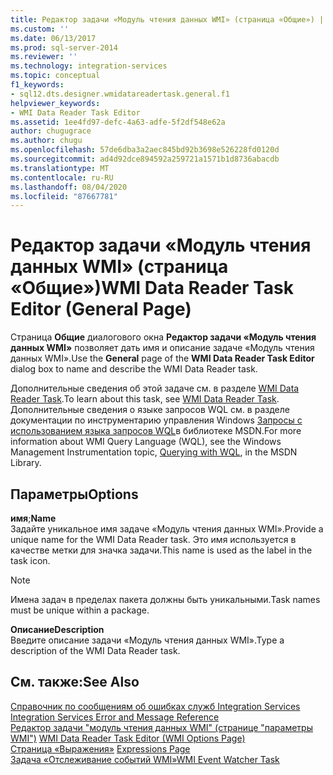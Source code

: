 ```yaml
---
title: Редактор задачи «Модуль чтения данных WMI» (страница «Общие») | Документация Майкрософт
ms.custom: ''
ms.date: 06/13/2017
ms.prod: sql-server-2014
ms.reviewer: ''
ms.technology: integration-services
ms.topic: conceptual
f1_keywords:
- sql12.dts.designer.wmidatareadertask.general.f1
helpviewer_keywords:
- WMI Data Reader Task Editor
ms.assetid: 1ee4fd97-defc-4a63-adfe-5f2df548e62a
author: chugugrace
ms.author: chugu
ms.openlocfilehash: 57de6dba3a2aec845bd92b3698e526228fd0120d
ms.sourcegitcommit: ad4d92dce894592a259721a1571b1d8736abacdb
ms.translationtype: MT
ms.contentlocale: ru-RU
ms.lasthandoff: 08/04/2020
ms.locfileid: "87667781"
---
```

# <a name="wmi-data-reader-task-editor-general-page"></a><span data-ttu-id="f8b7a-102">Редактор задачи «Модуль чтения данных WMI» (страница «Общие»)</span><span class="sxs-lookup"><span data-stu-id="f8b7a-102">WMI Data Reader Task Editor (General Page)</span></span>
  <span data-ttu-id="f8b7a-103">Страница **Общие** диалогового окна **Редактор задачи «Модуль чтения данных WMI»** позволяет дать имя и описание задаче «Модуль чтения данных WMI».</span><span class="sxs-lookup"><span data-stu-id="f8b7a-103">Use the **General** page of the **WMI Data Reader Task Editor** dialog box to name and describe the WMI Data Reader task.</span></span>  
  
 <span data-ttu-id="f8b7a-104">Дополнительные сведения об этой задаче см. в разделе [WMI Data Reader Task](control-flow/wmi-data-reader-task.md).</span><span class="sxs-lookup"><span data-stu-id="f8b7a-104">To learn about this task, see [WMI Data Reader Task](control-flow/wmi-data-reader-task.md).</span></span> <span data-ttu-id="f8b7a-105">Дополнительные сведения о языке запросов WQL см. в разделе документации по инструментарию управления Windows [Запросы с использованием языка запросов WQL](https://go.microsoft.com/fwlink/?LinkId=79045)в библиотеке MSDN.</span><span class="sxs-lookup"><span data-stu-id="f8b7a-105">For more information about WMI Query Language (WQL), see the Windows Management Instrumentation topic, [Querying with WQL](https://go.microsoft.com/fwlink/?LinkId=79045), in the MSDN Library.</span></span>  
  
## <a name="options"></a><span data-ttu-id="f8b7a-106">Параметры</span><span class="sxs-lookup"><span data-stu-id="f8b7a-106">Options</span></span>  
 <span data-ttu-id="f8b7a-107">**имя**;</span><span class="sxs-lookup"><span data-stu-id="f8b7a-107">**Name**</span></span>  
 <span data-ttu-id="f8b7a-108">Задайте уникальное имя задаче «Модуль чтения данных WMI».</span><span class="sxs-lookup"><span data-stu-id="f8b7a-108">Provide a unique name for the WMI Data Reader task.</span></span> <span data-ttu-id="f8b7a-109">Это имя используется в качестве метки для значка задачи.</span><span class="sxs-lookup"><span data-stu-id="f8b7a-109">This name is used as the label in the task icon.</span></span>  
  
> [!NOTE]  
>  <span data-ttu-id="f8b7a-110">Имена задач в пределах пакета должны быть уникальными.</span><span class="sxs-lookup"><span data-stu-id="f8b7a-110">Task names must be unique within a package.</span></span>  
  
 <span data-ttu-id="f8b7a-111">**Описание**</span><span class="sxs-lookup"><span data-stu-id="f8b7a-111">**Description**</span></span>  
 <span data-ttu-id="f8b7a-112">Введите описание задачи «Модуль чтения данных WMI».</span><span class="sxs-lookup"><span data-stu-id="f8b7a-112">Type a description of the WMI Data Reader task.</span></span>  
  
## <a name="see-also"></a><span data-ttu-id="f8b7a-113">См. также:</span><span class="sxs-lookup"><span data-stu-id="f8b7a-113">See Also</span></span>  
 <span data-ttu-id="f8b7a-114">[Справочник по сообщениям об ошибках служб Integration Services](../../2014/integration-services/integration-services-error-and-message-reference.md) </span><span class="sxs-lookup"><span data-stu-id="f8b7a-114">[Integration Services Error and Message Reference](../../2014/integration-services/integration-services-error-and-message-reference.md) </span></span>  
 <span data-ttu-id="f8b7a-115">[Редактор задачи "модуль чтения данных WMI" &#40;странице "параметры WMI"&#41;](../../2014/integration-services/wmi-data-reader-task-editor-wmi-options-page.md) </span><span class="sxs-lookup"><span data-stu-id="f8b7a-115">[WMI Data Reader Task Editor &#40;WMI Options Page&#41;](../../2014/integration-services/wmi-data-reader-task-editor-wmi-options-page.md) </span></span>  
 <span data-ttu-id="f8b7a-116">[Страница «Выражения»](expressions/expressions-page.md) </span><span class="sxs-lookup"><span data-stu-id="f8b7a-116">[Expressions Page](expressions/expressions-page.md) </span></span>  
 [<span data-ttu-id="f8b7a-117">Задача «Отслеживание событий WMI»</span><span class="sxs-lookup"><span data-stu-id="f8b7a-117">WMI Event Watcher Task</span></span>](control-flow/wmi-event-watcher-task.md)  
  
  

